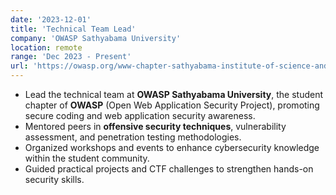 ```yaml
---
date: '2023-12-01'
title: 'Technical Team Lead'
company: 'OWASP Sathyabama University'
location: remote
range: 'Dec 2023 - Present'
url: 'https://owasp.org/www-chapter-sathyabama-institute-of-science-and-technology/'
---
```


- Lead the technical team at **OWASP Sathyabama University**, the student chapter of **OWASP** (Open Web Application Security Project), promoting secure coding and web application security awareness.  
- Mentored peers in **offensive security techniques**, vulnerability assessment, and penetration testing methodologies.  
- Organized workshops and events to enhance cybersecurity knowledge within the student community.  
- Guided practical projects and CTF challenges to strengthen hands-on security skills.
